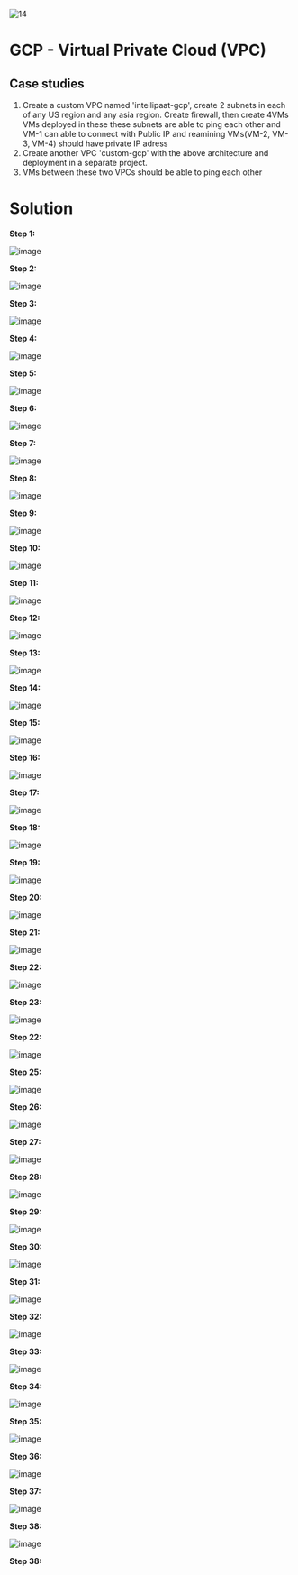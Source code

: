 ![14](https://user-images.githubusercontent.com/46291282/131234237-37ae92a7-8fbb-4a46-abde-0b19fca0d50d.jpg)

# GCP - Virtual Private Cloud (VPC)

## Case studies

1. Create a custom VPC named 'intellipaat-gcp', create 2 subnets in each of any US region and any asia region. Create firewall, then create 4VMs VMs deployed in these these subnets are able to ping each other and VM-1 can able to connect with Public IP and reamining VMs(VM-2, VM-3, VM-4) should have private IP adress
2. Create another VPC 'custom-gcp' with the above architecture and deployment in a separate project.
3. VMs between these two VPCs should be able to ping each other

# Solution 

 **Step 1:**  
 
 ![image](https://user-images.githubusercontent.com/46291282/131234361-657b318c-99ab-4430-b1c9-4d7c9b24ae71.png)
 
 **Step 2:**  
 
 ![image](https://user-images.githubusercontent.com/46291282/131234390-624ea755-3bee-4d62-b994-cd7bd6fda626.png)
 
 **Step 3:**  
 
 ![image](https://user-images.githubusercontent.com/46291282/131234394-406c265b-13c2-4dd2-90ae-548bf7750af7.png)

 **Step 4:**  
 
 ![image](https://user-images.githubusercontent.com/46291282/131234398-3b23547a-7353-4c7a-9de2-8e5cc016bbc2.png)
 
 **Step 5:**  
 
 ![image](https://user-images.githubusercontent.com/46291282/131234403-ba85c108-c662-40ac-a54d-c23bf38c2ac0.png)

 
 **Step 6:**  
 
 ![image](https://user-images.githubusercontent.com/46291282/131234419-0cf6e9ef-4e83-4920-a92c-630fe477eae4.png)

 
 **Step 7:**
 
 ![image](https://user-images.githubusercontent.com/46291282/131234429-0743d909-1d93-4a20-896a-c4ad836b6fa0.png)

  
 **Step 8:**
 
 ![image](https://user-images.githubusercontent.com/46291282/131234434-a16d6d4b-d01c-4732-8459-baecbeae2ab1.png)
 
 **Step 9:**
 
 ![image](https://user-images.githubusercontent.com/46291282/131234626-843065ca-3d66-4130-9a4a-b46a7a660020.png)

 
 **Step 10:**
 
![image](https://user-images.githubusercontent.com/46291282/131234645-f21e9292-198e-43d9-82a1-8eb84daf4bc1.png)

 
 **Step 11:**
 
 ![image](https://user-images.githubusercontent.com/46291282/131234648-8f24dd8b-a3ad-42db-9a1a-e1c90480a828.png)

 
 **Step 12:**
 
 ![image](https://user-images.githubusercontent.com/46291282/131234650-e2134d61-8a1f-43e9-a928-e74a02691f95.png)

 
 **Step 13:**
 
 ![image](https://user-images.githubusercontent.com/46291282/131234657-8a7eaf67-cde4-4d39-914e-2b440fa7fb13.png)

 
 **Step 14:**
 
 ![image](https://user-images.githubusercontent.com/46291282/131236218-2fdc8e29-e63b-4d15-85a4-c98af13049bd.png)
 
 **Step 15:**
 
 ![image](https://user-images.githubusercontent.com/46291282/131236223-5adf9da4-01fc-460d-8571-8c40c5edc156.png)

 
 **Step 16:**
 
 ![image](https://user-images.githubusercontent.com/46291282/131236234-1f17933f-e83e-4529-aa52-9c4e7ed8f4ac.png)
 
 **Step 17:**
 
 ![image](https://user-images.githubusercontent.com/46291282/131236259-f9734350-39cc-49b7-9512-d7f74f821ea3.png)

 
 **Step 18:**
 
 ![image](https://user-images.githubusercontent.com/46291282/131236269-87e6b6db-48b5-45f9-b0e2-f2494d8ce4cc.png)

  
 **Step 19:**
 
 ![image](https://user-images.githubusercontent.com/46291282/131236279-f0bec041-c826-40ef-9263-bc9408d9dcfa.png)

 
 **Step 20:**
 
 ![image](https://user-images.githubusercontent.com/46291282/131236294-c61c1b58-a3ad-48ca-ada3-34e12df24772.png)

 
 **Step 21:**
 
 ![image](https://user-images.githubusercontent.com/46291282/131236333-2552b850-3a36-4397-b2c6-f11fb638e39a.png)

 
 **Step 22:**
 
 ![image](https://user-images.githubusercontent.com/46291282/131236381-d6589304-b9e9-4740-9a22-15fff440ab4b.png)

   
 **Step 23:**  
 
 ![image](https://user-images.githubusercontent.com/46291282/131236394-93e48665-6cd8-4f61-bb68-a53bc04be16e.png)


 **Step 22:**
 
![image](https://user-images.githubusercontent.com/46291282/131236482-82b0d475-966b-4053-ad66-64d0778d62b4.png)

 
 **Step 25:**
 
 ![image](https://user-images.githubusercontent.com/46291282/131236495-249c01b8-1621-4f7d-8722-9f3e0dd7852c.png)


 **Step 26:**   
 
 ![image](https://user-images.githubusercontent.com/46291282/131236507-eca053db-fd17-4b2f-8d24-b2359305e344.png)


 **Step 27:**
 
 ![image](https://user-images.githubusercontent.com/46291282/131236511-e3591b2e-dcfc-4802-b807-1a4936967054.png)


 **Step 28:**
 
 ![image](https://user-images.githubusercontent.com/46291282/131236524-4bc5887d-e56b-4f58-8cba-ab21e438d466.png)


**Step 29:**

![image](https://user-images.githubusercontent.com/46291282/131236538-fd1a0479-dd7b-4be3-867e-a2505791c1b3.png)


**Step 30:**

![image](https://user-images.githubusercontent.com/46291282/131236541-7e06ff57-b2c1-413d-a525-5f1719ef67e2.png)


**Step 31:**

![image](https://user-images.githubusercontent.com/46291282/131236551-453167a1-103a-439b-81e4-34fc6bcc9dd9.png)


**Step 32:**

![image](https://user-images.githubusercontent.com/46291282/131237007-60c9e642-a46d-4737-95a7-bea7a60ac396.png)


**Step 33:**

![image](https://user-images.githubusercontent.com/46291282/131237016-fa0fd13c-2fdd-492c-b63d-5c398e6f1ebf.png)


**Step 34:**

![image](https://user-images.githubusercontent.com/46291282/131237023-9614c1b9-5aed-4419-bf25-95467193fbea.png)


**Step 35:**

![image](https://user-images.githubusercontent.com/46291282/131237031-0203550e-e640-4064-b531-cbf4587312ff.png)


**Step 36:**

![image](https://user-images.githubusercontent.com/46291282/131237038-6471839f-1528-4dec-b81e-cb8fa4c0983e.png)


**Step 37:**

![image](https://user-images.githubusercontent.com/46291282/131237045-afa8216c-bf94-4b64-97d5-2f7a03e93c67.png)


**Step 38:**

![image](https://user-images.githubusercontent.com/46291282/131237092-79cc88fd-7726-4441-a945-663b4cda2aee.png)

**Step 38:**








